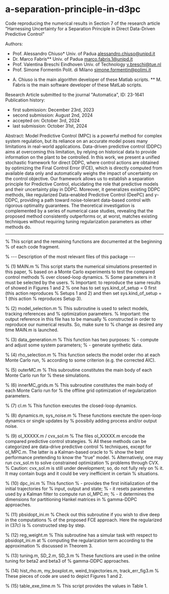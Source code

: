 # a-separation-principle-in-d3pc
Code reproducing the numerical results in Section 7 of the research article "Harnessing Uncertainty for a Separation Principle in Direct Data-Driven Predictive Control"

Authors:
- Prof. Alessandro Chiuso* Univ. of Padua      <alessandro.chiuso@unipd.it>
- Dr.   Marco Fabris**     Univ. of Padua         <marco.fabris.1@unipd.it>
- Prof. Valentina Breschi  Eindhoven Univ. of Technology <v.breschi@tue.nl>
- Prof. Simone Formentin   Polit. di Milano    <simone.formentin@polimi.it>

 * A. Chiuso is the main algorithm developer of these Matlab scripts.
 ** M. Fabris is the main software developer of these MatLab scripts.

Research Article submitted to the journal "Automatica", ID: 23-1641
Publication history:
- first submission: December 23rd, 2023
- second submission: August 2nd, 2024
- accepted on: October 3rd, 2024
- last submission: October 31st, 2024

Abstract:
Model Predictive Control (MPC) is a powerful method for complex system regulation, but its reliance on an accurate model poses many limitations in real-world applications. Data-driven predictive control (DDPC) aims at overcoming this limitation, by relying on historical data to provide information on the plant to be controlled. In this work, we present a unified stochastic framework for direct DDPC, where control actions are obtained by optimizing the Final Control Error (FCE), which is directly computed from available data only and automatically weighs the impact of uncertainty on the control objective. Our framework allows us to establish a separation principle for Predictive Control, elucidating the role that predictive models and their uncertainty play in DDPC. Moreover, it generalizes existing DDPC methods, like regularized Data-enabled Predictive Control (DeePC) and $\gamma$-DDPC, providing a path toward noise-tolerant data-based control with rigorous optimality guarantees. The theoretical investigation is complemented by a series of numerical case studies, revealing that the proposed method consistently outperforms or, at worst, matches existing techniques without requiring tuning regularization parameters as other methods do. 

****************************************************************************


% This script and the remaining functions are documented at the beginning
% of each code fragment.


% --- Description of the most relevant files of this package ---

% (1) MAIN.m
% This script starts the numerical simulations presented in this paper,
% based on a Monte Carlo experiments to test the compared control methods
% over closed-loop dynamics.
% Some parameters in it must be selected by the users.
% Important: to reproduce the same results of showed in Figures 1 and 2
% one has to set sys.kind_of_setup = 0 first (this action reproduces
% Setups 1 and 2) and then set sys.kind_of_setup = 1 (this action 
% reproduces Setup 3). 

% (2) model_selection.m
% This subroutine is used to select models, tracking references and 
% optimization parameters.
% Important: the output reference in this file has to be manually
% constructed in order to reproduce our numerical results. So, make sure to
% change as desired any time MAIN.m is launched.

% (3) data_generation.m
% This function has two purposes:
% - compute and adjust some system parameters;
% - generate synthetic data.

% (4) rho_selection.m
% This function selects the model order rho at each Monte Carlo run,
% according to some criterion (e.g. the corrected AIC).

% (5) outerMC.m
% This subroutine constitutes the main body of each Monte Carlo run for
% these simulations.

% (6) innerMC_grids.m
% This subroutine constitutes the main body of each Monte Carlo run for
% the offline grid optimization of regularization parameters.

% (7) cl.m
% This function executes the closed-loop dynamics.

% (8) dynamics.m, sys_noise.m
% These functions exectute the open-loop dynamics or single updates by
% possibily adding process and/or output noise.

% (9) ol_XXXXX.m / cvx_sol.m
% The files ol_XXXXX.m encode the compared predictive control strategies.
% All these methods can be categorized are data-drive predictive control
% techniques, except for ol_MPC.m. The latter is a Kalman-based oracle to 
% show the best performance pretending to know the "true" model.
% Alternatively, one may run cvx_sol.m to solve constrained optimization
% problems through CVX. 
% Caution: cvx_sol.m is still under development; so, do not fully rely on 
% it. It may contain bugs and it could be very inefficient in certain
% situations.

% (10) dpc_ini.m
% This function
% - provides the first initialization of the initial trajectories for 
%   input, output and state; 
% - it resets parameters used by a Kalman filter to compute run ol_MPC.m; 
% - it determines the dimensions for partitioning Hankel matrices in 
%   gamma-DDPC approaches.

% (11) pbsidopt_ini.m
% Check out this subroutine if you wish to dive deep in the computations
% of the proposed FCE approach. Here the regularized in (37c) is
% constructed step by step.

% (12) reg_weight.m
% This subroutine has a simular task with respect to pbsidopt_ini.m at 
% computing the regularization term according to the approximation 
% discussed in Theorem 3.

% (13) tuning.m, SD_2.m, SD_3.m
% These functions are used in the online tuning for beta2 and beta3 of 
% gamma-DDPC approaches. 

% (14) hist_rho.m, my_boxplot.m, weird_trajectories.m, track_err_fig3.m
% These pieces of code are used to depict Figures 1 and 2.

% (15) table_exe_time.m
% This script provides the values in Table 1.
